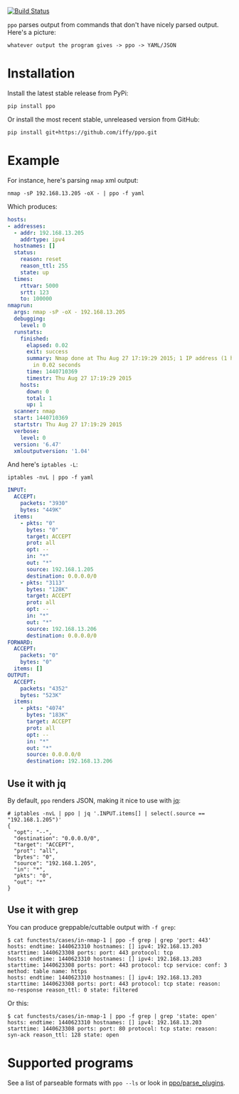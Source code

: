 [![Build Status](https://secure.travis-ci.org/iffy/ppo.png?branch=master)](http://travis-ci.org/iffy/ppo)

`ppo` parses output from commands that don't have nicely parsed output.  Here's a picture:


    whatever output the program gives -> ppo -> YAML/JSON

# Installation #

Install the latest stable release from PyPi:

    pip install ppo

Or install the most recent stable, unreleased version from GitHub:

    pip install git+https://github.com/iffy/ppo.git

# Example #

For instance, here's parsing `nmap` xml output:

    nmap -sP 192.168.13.205 -oX - | ppo -f yaml

Which produces:

```yml
hosts:
- addresses:
  - addr: 192.168.13.205
    addrtype: ipv4
  hostnames: []
  status:
    reason: reset
    reason_ttl: 255
    state: up
  times:
    rttvar: 5000
    srtt: 123
    to: 100000
nmaprun:
  args: nmap -sP -oX - 192.168.13.205
  debugging:
    level: 0
  runstats:
    finished:
      elapsed: 0.02
      exit: success
      summary: Nmap done at Thu Aug 27 17:19:29 2015; 1 IP address (1 host up) scanned
        in 0.02 seconds
      time: 1440710369
      timestr: Thu Aug 27 17:19:29 2015
    hosts:
      down: 0
      total: 1
      up: 1
  scanner: nmap
  start: 1440710369
  startstr: Thu Aug 27 17:19:29 2015
  verbose:
    level: 0
  version: '6.47'
  xmloutputversion: '1.04'
```

And here's `iptables -L`:

    iptables -nvL | ppo -f yaml

```yml
INPUT:
  ACCEPT:
    packets: "3930"
    bytes: "449K"
  items:
    - pkts: "0"
      bytes: "0"
      target: ACCEPT
      prot: all
      opt: --
      in: "*"
      out: "*"
      source: 192.168.1.205
      destination: 0.0.0.0/0
    - pkts: "3113"
      bytes: "128K"
      target: ACCEPT
      prot: all
      opt: --
      in: "*"
      out: "*"
      source: 192.168.13.206
      destination: 0.0.0.0/0
FORWARD:
  ACCEPT:
    packets: "0"
    bytes: "0"
  items: []
OUTPUT:
  ACCEPT:
    packets: "4352"
    bytes: "523K"
  items:
    - pkts: "4074"
      bytes: "183K"
      target: ACCEPT
      prot: all
      opt: --
      in: "*"
      out: "*"
      source: 0.0.0.0/0
      destination: 192.168.13.206
```

## Use it with jq ##

By default, `ppo` renders JSON, making it nice to use with [jq](https://stedolan.github.io/jq/):

    # iptables -nvL | ppo | jq '.INPUT.items[] | select(.source == "192.168.1.205")'
    {
      "opt": "--",
      "destination": "0.0.0.0/0",
      "target": "ACCEPT",
      "prot": "all",
      "bytes": "0",
      "source": "192.168.1.205",
      "in": "*",
      "pkts": "0",
      "out": "*"
    }


## Use it with grep ##

You can produce greppable/cuttable output with `-f grep`:

    $ cat functests/cases/in-nmap-1 | ppo -f grep | grep 'port: 443'
    hosts: endtime: 1440623310 hostnames: [] ipv4: 192.168.13.203 starttime: 1440623308 ports: port: 443 protocol: tcp
    hosts: endtime: 1440623310 hostnames: [] ipv4: 192.168.13.203 starttime: 1440623308 ports: port: 443 protocol: tcp service: conf: 3 method: table name: https
    hosts: endtime: 1440623310 hostnames: [] ipv4: 192.168.13.203 starttime: 1440623308 ports: port: 443 protocol: tcp state: reason: no-response reason_ttl: 0 state: filtered

Or this:

    $ cat functests/cases/in-nmap-1 | ppo -f grep | grep 'state: open'
    hosts: endtime: 1440623310 hostnames: [] ipv4: 192.168.13.203 starttime: 1440623308 ports: port: 80 protocol: tcp state: reason: syn-ack reason_ttl: 128 state: open

# Supported programs #

See a list of parseable formats with `ppo --ls` or look in [ppo/parse_plugins](ppo/parse_plugins/).

